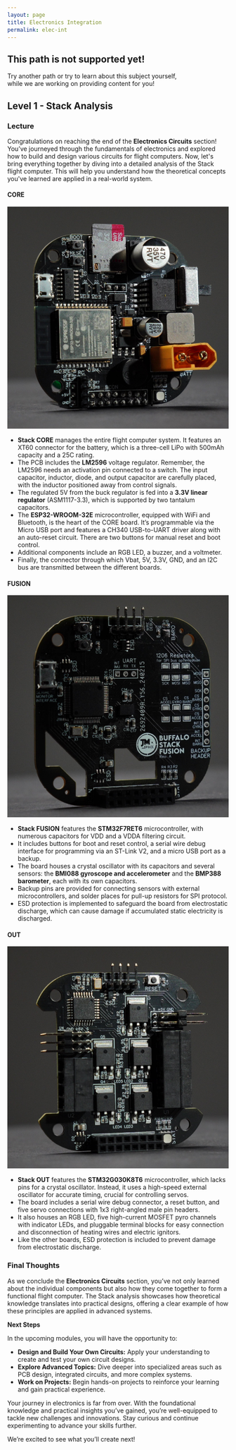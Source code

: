 ```yaml
---
layout: page
title: Electronics Integration
permalink: elec-int
---
```

## This path is not supported yet!

Try another path or try to learn about this subject yourself,  
while we are working on providing content for you! 

## Level 1 - Stack Analysis

### Lecture
Congratulations on reaching the end of the **Electronics Circuits** section! You’ve journeyed through the fundamentals of electronics and explored how to build and design various circuits for flight computers. Now, let's bring everything together by diving into a detailed analysis of the Stack flight computer. This will help you understand how the theoretical concepts you've learned are applied in a real-world system.

#### CORE
![](/assets/images/a6700-0328%20-%20frame%20at%200m12s-2.jpg)

- **Stack CORE** manages the entire flight computer system. It features an XT60 connector for the battery, which is a three-cell LiPo with 500mAh capacity and a 25C rating.
- The PCB includes the **LM2596** voltage regulator. Remember, the LM2596 needs an activation pin connected to a switch. The input capacitor, inductor, diode, and output capacitor are carefully placed, with the inductor positioned away from control signals.
- The regulated 5V from the buck regulator is fed into a **3.3V linear regulator** (ASM1117-3.3), which is supported by two tantalum capacitors.
- The **ESP32-WROOM-32E** microcontroller, equipped with WiFi and Bluetooth, is the heart of the CORE board. It’s programmable via the Micro USB port and features a CH340 USB-to-UART driver along with an auto-reset circuit. There are two buttons for manual reset and boot control.
- Additional components include an RGB LED, a buzzer, and a voltmeter. 
- Finally, the connector through which Vbat, 5V, 3.3V, GND, and an I2C bus are transmitted between the different boards.

#### FUSION

![](/assets/images/a6700-0327%20-%20frame%20at%200m3s%20-%202.jpg)

- **Stack FUSION** features the **STM32F7RET6** microcontroller, with numerous capacitors for VDD and a VDDA filtering circuit.
- It includes buttons for boot and reset control, a serial wire debug interface for programming via an ST-Link V2, and a micro USB port as a backup.
- The board houses a crystal oscillator with its capacitors and several sensors: the **BMI088 gyroscope and accelerometer** and the **BMP388 barometer**, each with its own capacitors.
- Backup pins are provided for connecting sensors with external microcontrollers, and solder places for pull-up resistors for SPI protocol.
- ESD protection is implemented to safeguard the board from electrostatic discharge, which can cause damage if accumulated static electricity is discharged.

#### OUT

![](/assets/images/a6700-0330%20-%20frame%20at%200m5s%20-%202.jpg)

- **Stack OUT** features the **STM32G030K8T6** microcontroller, which lacks pins for a crystal oscillator. Instead, it uses a high-speed external oscillator for accurate timing, crucial for controlling servos.
- The board includes a serial wire debug connector, a reset button, and five servo connections with 1x3 right-angled male pin headers.
- It also houses an RGB LED, five high-current MOSFET pyro channels with indicator LEDs, and pluggable terminal blocks for easy connection and disconnection of heating wires and electric ignitors.
- Like the other boards, ESD protection is included to prevent damage from electrostatic discharge.

### Final Thoughts

As we conclude the **Electronics Circuits** section, you’ve not only learned about the individual components but also how they come together to form a functional flight computer. The Stack analysis showcases how theoretical knowledge translates into practical designs, offering a clear example of how these principles are applied in advanced systems.

**Next Steps**

In the upcoming modules, you will have the opportunity to:

- **Design and Build Your Own Circuits:** Apply your understanding to create and test your own circuit designs.
- **Explore Advanced Topics:** Dive deeper into specialized areas such as PCB design, integrated circuits, and more complex systems.
- **Work on Projects:** Begin hands-on projects to reinforce your learning and gain practical experience.

Your journey in electronics is far from over. With the foundational knowledge and practical insights you’ve gained, you’re well-equipped to tackle new challenges and innovations. Stay curious and continue experimenting to advance your skills further.

We’re excited to see what you’ll create next!